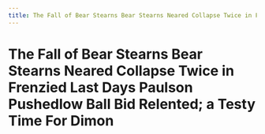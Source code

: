 ```yaml
---
title: The Fall of Bear Stearns Bear Stearns Neared Collapse Twice in Frenzied Last Days Paulson Pushedlow Ball Bid Relented; a Testy Time For Dimon
---
```

# The Fall of Bear Stearns Bear Stearns Neared Collapse Twice in Frenzied Last Days Paulson Pushedlow Ball Bid Relented; a Testy Time For Dimon
